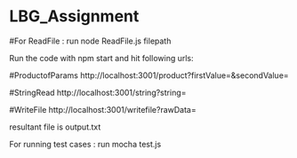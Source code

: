 # LBG_Assignment

#For ReadFile :
run node ReadFile.js filepath

Run the code with npm start and hit following urls:

#ProductofParams
http://localhost:3001/product?firstValue=<var1>&secondValue=<var2>

#StringRead
http://localhost:3001/string?string=<add your text>

#WriteFile
http://localhost:3001/writefile?rawData=<add your text>

resultant file is output.txt


For running test cases :
run mocha test.js
